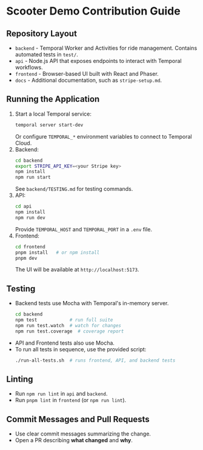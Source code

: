 # Scooter Demo Contribution Guide

## Repository Layout
- `backend` - Temporal Worker and Activities for ride management. Contains automated tests in `test/`.
- `api` - Node.js API that exposes endpoints to interact with Temporal workflows.
- `frontend` - Browser-based UI built with React and Phaser.
- `docs` - Additional documentation, such as `stripe-setup.md`.

## Running the Application
1. Start a local Temporal service:
   ```bash
   temporal server start-dev
   ```
   Or configure `TEMPORAL_*` environment variables to connect to Temporal Cloud.
2. Backend:
   ```bash
   cd backend
   export STRIPE_API_KEY=<your Stripe key>
   npm install
   npm run start
   ```
   See `backend/TESTING.md` for testing commands.
3. API:
   ```bash
   cd api
   npm install
   npm run dev
   ```
   Provide `TEMPORAL_HOST` and `TEMPORAL_PORT` in a `.env` file.
4. Frontend:
   ```bash
   cd frontend
   pnpm install   # or npm install
   pnpm dev
   ```
   The UI will be available at `http://localhost:5173`.

## Testing
- Backend tests use Mocha with Temporal's in-memory server.
  ```bash
  cd backend
  npm test            # run full suite
  npm run test.watch  # watch for changes
  npm run test.coverage  # coverage report
  ```
- API and Frontend tests also use Mocha.
- To run all tests in sequence, use the provided script:
  ```bash
  ./run-all-tests.sh  # runs frontend, API, and backend tests
  ```

## Linting
- Run `npm run lint` in `api` and `backend`.
- Run `pnpm lint` in `frontend` (or `npm run lint`).

## Commit Messages and Pull Requests
- Use clear commit messages summarizing the change.
- Open a PR describing **what changed** and **why**.
